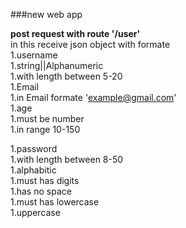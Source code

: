 

###new web app <br/>

**post request with route '/user'**  
in this receive json object with formate  
1.username  
  1.string||Alphanumeric  
  1.with length between 5-20  
1.Email  
  1.in Email formate 'example@gmail.com'  
1.age  
  1.must be number  
  1.in range 10-150  

1.password  
  1.with length between 8-50  
  1.alphabitic  
  1.must has digits  
  1.has no space  
  1.must has lowercase  
  1.uppercase  
    
